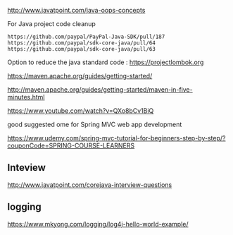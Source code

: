 
http://www.javatpoint.com/java-oops-concepts

For Java project code cleanup 
```
https://github.com/paypal/PayPal-Java-SDK/pull/187
https://github.com/paypal/sdk-core-java/pull/64
https://github.com/paypal/sdk-core-java/pull/63
```
Option to reduce the java standard code : https://projectlombok.org

https://maven.apache.org/guides/getting-started/

http://maven.apache.org/guides/getting-started/maven-in-five-minutes.html

https://www.youtube.com/watch?v=QXo8bCv1BiQ

good suggested ome for Spring MVC web app development 

https://www.udemy.com/spring-mvc-tutorial-for-beginners-step-by-step/?couponCode=SPRING-COURSE-LEARNERS



## Inteview
http://www.javatpoint.com/corejava-interview-questions

## logging
https://www.mkyong.com/logging/log4j-hello-world-example/


